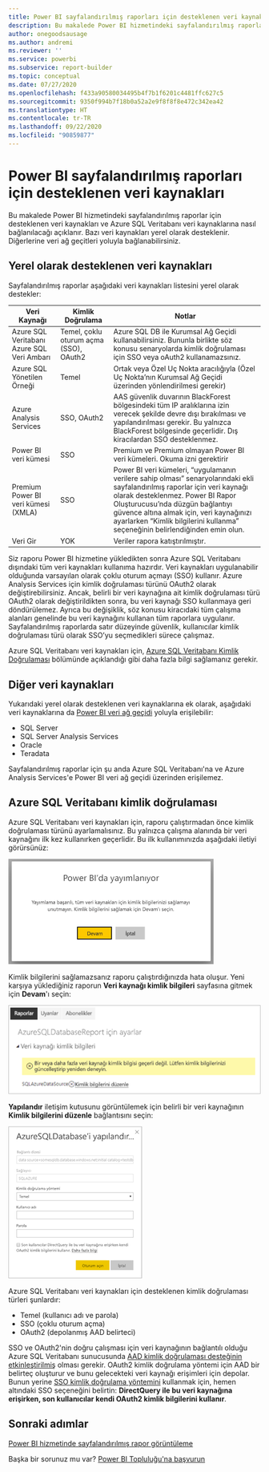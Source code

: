 ```yaml
---
title: Power BI sayfalandırılmış raporları için desteklenen veri kaynakları
description: Bu makalede Power BI hizmetindeki sayfalandırılmış raporlar için desteklenen veri kaynaklarını ve Azure SQL Veritabanı veri kaynaklarına nasıl bağlanacağınızı öğreneceksiniz.
author: onegoodsausage
ms.author: andremi
ms.reviewer: ''
ms.service: powerbi
ms.subservice: report-builder
ms.topic: conceptual
ms.date: 07/27/2020
ms.openlocfilehash: f433a90580034495b4f7b1f6201c4481ffc627c5
ms.sourcegitcommit: 9350f994b7f18b0a52a2e9f8f8f8e472c342ea42
ms.translationtype: HT
ms.contentlocale: tr-TR
ms.lasthandoff: 09/22/2020
ms.locfileid: "90859877"
---
```

# <a name="supported-data-sources-for-power-bi-paginated-reports"></a>Power BI sayfalandırılmış raporları için desteklenen veri kaynakları

Bu makalede Power BI hizmetindeki sayfalandırılmış raporlar için desteklenen veri kaynakları ve Azure SQL Veritabanı veri kaynaklarına nasıl bağlanılacağı açıklanır. Bazı veri kaynakları yerel olarak desteklenir. Diğerlerine veri ağ geçitleri yoluyla bağlanabilirsiniz.

## <a name="natively-supported-data-sources"></a>Yerel olarak desteklenen veri kaynakları

Sayfalandırılmış raporlar aşağıdaki veri kaynakları listesini yerel olarak destekler:

| Veri Kaynağı | Kimlik Doğrulama | Notlar |
| --- | --- | --- |
| Azure SQL Veritabanı <br>Azure SQL Veri Ambarı | Temel, çoklu oturum açma (SSO), OAuth2 | Azure SQL DB ile Kurumsal Ağ Geçidi kullanabilirsiniz. Bununla birlikte söz konusu senaryolarda kimlik doğrulaması için SSO veya oAuth2 kullanamazsınız.   |
| Azure SQL Yönetilen Örneği | Temel | Ortak veya Özel Uç Nokta aracılığıyla (Özel Uç Nokta’nın Kurumsal Ağ Geçidi üzerinden yönlendirilmesi gerekir)  |
| Azure Analysis Services | SSO, OAuth2 | AAS güvenlik duvarının BlackForest bölgesindeki tüm IP aralıklarına izin verecek şekilde devre dışı bırakılması ve yapılandırılması gerekir. Bu yalnızca BlackForest bölgesinde geçerlidir.  Dış kiracılardan SSO desteklenmez. |
| Power BI veri kümesi | SSO | Premium ve Premium olmayan Power BI veri kümeleri. Okuma izni gerektirir |
| Premium Power BI veri kümesi (XMLA) | SSO | Power BI veri kümeleri, “uygulamanın verilere sahip olması” senaryolarındaki ekli sayfalandırılmış raporlar için veri kaynağı olarak desteklenmez.  Power BI Rapor Oluşturucusu’nda düzgün bağlantıyı güvence altına almak için, veri kaynağınızı ayarlarken “Kimlik bilgilerini kullanma” seçeneğinin belirlendiğinden emin olun.   |
| Veri Gir | YOK | Veriler rapora katıştırılmıştır. |

Siz raporu Power BI hizmetine yükledikten sonra Azure SQL Veritabanı dışındaki tüm veri kaynakları kullanıma hazırdır. Veri kaynakları uygulanabilir olduğunda varsayılan olarak çoklu oturum açmayı (SSO) kullanır. Azure Analysis Services için kimlik doğrulaması türünü OAuth2 olarak değiştirebilirsiniz. Ancak, belirli bir veri kaynağına ait kimlik doğrulaması türü OAuth2 olarak değiştirildikten sonra, bu veri kaynağı SSO kullanmaya geri döndürülemez.  Ayrıca bu değişiklik, söz konusu kiracıdaki tüm çalışma alanları genelinde bu veri kaynağını kullanan tüm raporlara uygulanır.  Sayfalandırılmış raporlarda satır düzeyinde güvenlik, kullanıcılar kimlik doğrulaması türü olarak SSO’yu seçmedikleri sürece çalışmaz.

Azure SQL Veritabanı veri kaynakları için, [Azure SQL Veritabanı Kimlik Doğrulaması](#azure-sql-database-authentication) bölümünde açıklandığı gibi daha fazla bilgi sağlamanız gerekir.

## <a name="other-data-sources"></a>Diğer veri kaynakları

Yukarıdaki yerel olarak desteklenen veri kaynaklarına ek olarak, aşağıdaki veri kaynaklarına da [Power BI veri ağ geçidi](../connect-data/service-gateway-onprem.md) yoluyla erişilebilir:

- SQL Server
- SQL Server Analysis Services
- Oracle
- Teradata

Sayfalandırılmış raporlar için şu anda Azure SQL Veritabanı'na ve Azure Analysis Services'e Power BI veri ağ geçidi üzerinden erişilemez.

## <a name="azure-sql-database-authentication"></a>Azure SQL Veritabanı kimlik doğrulaması

Azure SQL Veritabanı veri kaynakları için, raporu çalıştırmadan önce kimlik doğrulaması türünü ayarlamalısınız. Bu yalnızca çalışma alanında bir veri kaynağını ilk kez kullanırken geçerlidir. Bu ilk kullanımınızda aşağıdaki iletiyi görürsünüz:

![Power BI'da yayımlanıyor](media/paginated-reports-data-sources/power-bi-paginated-publishing.png)

Kimlik bilgilerini sağlamazsanız raporu çalıştırdığınızda hata oluşur. Yeni karşıya yüklediğiniz raporun **Veri kaynağı kimlik bilgileri** sayfasına gitmek için **Devam**'ı seçin:

![Azure SQL Veritabanı için ayarlar](media/paginated-reports-data-sources/power-bi-paginated-settings-azure-sql.png)

**Yapılandır** iletişim kutusunu görüntülemek için belirli bir veri kaynağının **Kimlik bilgilerini düzenle** bağlantısını seçin:

![Azure SQL Veritabanını Yapılandırma](media/paginated-reports-data-sources/power-bi-paginated-configure-azure-sql.png)

Azure SQL Veritabanı veri kaynakları için desteklenen kimlik doğrulaması türleri şunlardır:

- Temel (kullanıcı adı ve parola)
- SSO (çoklu oturum açma)
- OAuth2 (depolanmış AAD belirteci)

SSO ve OAuth2'nin doğru çalışması için veri kaynağının bağlantılı olduğu Azure SQL Veritabanı sunucusunda [AAD kimlik doğrulaması desteğinin etkinleştirilmiş](/azure/sql-database/sql-database-aad-authentication-configure) olması gerekir. OAuth2 kimlik doğrulama yöntemi için AAD bir belirteç oluşturur ve bunu gelecekteki veri kaynağı erişimleri için depolar. Bunun yerine [SSO kimlik doğrulama yöntemini](../connect-data/service-azure-sql-database-with-direct-connect.md#single-sign-on) kullanmak için, hemen altındaki SSO seçeneğini belirtin: **DirectQuery ile bu veri kaynağına erişirken, son kullanıcılar kendi OAuth2 kimlik bilgilerini kullanır**.
  
## <a name="next-steps"></a>Sonraki adımlar

[Power BI hizmetinde sayfalandırılmış rapor görüntüleme](../consumer/paginated-reports-view-power-bi-service.md)

Başka bir sorunuz mu var? [Power BI Topluluğu'na başvurun](https://community.powerbi.com/)